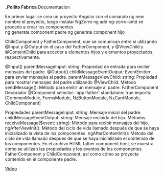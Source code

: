 ___Pollito Fabrica__
Documentacion

En primer lugar se crea un proyecto Angular con el comando ng new nombre el proyecto, luego instalar NgZorro ng add ng-zorro-antd
se procede a crear los componentes  
ng generate component padre
ng generate component hijo




ChildComponent y FatherComponent, que se comunican entre sí utilizando @Input y @Output en el caso del FatherComponent, y @ViewChild y @ContentChild para acceder a elementos hijos y elementos proyectados, respectivamente.


@Input() parentMessageInput: string: Propiedad de entrada para recibir mensajes del padre.
@Output() childMessageEventOutput: EventEmitter para enviar mensajes al padre.
parentMessageViewChild: string: Propiedad para mostrar mensajes del padre utilizando @ViewChild.
Método
sendMessage(): Método para emitir un mensaje al padre.
FatherComponent
Decorador @Component
selector: 'app-father'
standalone: true
imports: [CommonModule, FormsModule, NzButtonModule, NzCardModule, ChildComponent]

Propiedades
parentMessageInput: string: Mensaje inicial del padre.
childMessageEventOutput: string: Mensaje recibido del hijo.
Métodos
receiveMessage($event: string): Método para recibir mensajes del hijo.
ngAfterViewInit(): Método del ciclo de vida llamado después de que se haya inicializado la vista de los componentes.
ngAfterContentInit(): Método del ciclo de vida llamado después de que se haya inicializado el contenido de los componentes.
En el archivo HTML father.component.html, se muestra cómo se utilizan las propiedades y los eventos de los componentes FatherComponent y ChildComponent, así como cómo se proyecta contenido en el componente padre.

[Video](https://youtu.be/eSm2_aLSIGk)